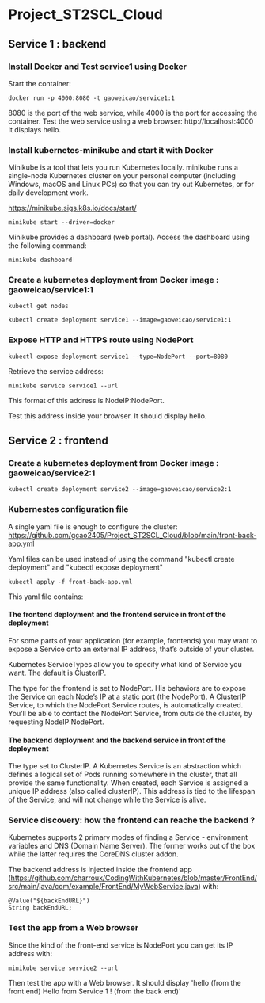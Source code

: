 # Project_ST2SCL_Cloud

## Service 1 : backend

### Install Docker and Test service1 using Docker

Start the container: 

```
docker run -p 4000:8080 -t gaoweicao/service1:1
```

8080 is the port of the web service, while 4000 is the port for accessing the container. Test the web service using a web browser: http://localhost:4000 It displays hello.

### Install kubernetes-minikube and start it with Docker

Minikube is a tool that lets you run Kubernetes locally. 
minikube runs a single-node Kubernetes cluster on your personal computer (including Windows, macOS and Linux PCs) so that you can try out Kubernetes, or for daily development work.

https://minikube.sigs.k8s.io/docs/start/

```
minikube start --driver=docker
```

Minikube provides a dashboard (web portal). Access the dashboard using the following command:

```
minikube dashboard
```

### Create a kubernetes deployment from Docker image : gaoweicao/service1:1

```
kubectl get nodes

kubectl create deployment service1 --image=gaoweicao/service1:1

```

### Expose HTTP and HTTPS route using NodePort

```
kubectl expose deployment service1 --type=NodePort --port=8080
```

Retrieve the service address: 

```
minikube service service1 --url
```

This format of this address is NodeIP:NodePort.

Test this address inside your browser. It should display hello.

## Service 2 : frontend

### Create a kubernetes deployment from Docker image : gaoweicao/service2:1

```
kubectl create deployment service2 --image=gaoweicao/service2:1
```

### Kubernestes configuration file

A single yaml file is enough to configure the cluster: https://github.com/gcao2405/Project_ST2SCL_Cloud/blob/main/front-back-app.yml

Yaml files can be used instead of using the command "kubectl create deployment" and "kubectl expose deployment"

```
kubectl apply -f front-back-app.yml
```

This yaml file contains:

#### The frontend deployment and the frontend service in front of the deployment

For some parts of your application (for example, frontends) you may want to expose a Service onto an external IP address, that’s outside of your cluster.

Kubernetes ServiceTypes allow you to specify what kind of Service you want. The default is ClusterIP.

The type for the frontend is set to NodePort. His behaviors are to expose the Service on each Node’s IP at a static port (the NodePort). A ClusterIP Service, to which the NodePort Service routes, is automatically created. You’ll be able to contact the NodePort Service, from outside the cluster, by requesting NodeIP:NodePort.

#### The backend deployment and the backend service in front of the deployment

The type set to ClusterIP. A Kubernetes Service is an abstraction which defines a logical set of Pods running somewhere in the cluster, that all provide the same functionality. When created, each Service is assigned a unique IP address (also called clusterIP). This address is tied to the lifespan of the Service, and will not change while the Service is alive.

### Service discovery: how the frontend can reache the backend ?

Kubernetes supports 2 primary modes of finding a Service - environment variables and DNS (Domain Name Server). The former works out of the box while the latter requires the CoreDNS cluster addon.

The backend address is injected inside the frontend app (https://github.com/charroux/CodingWithKubernetes/blob/master/FrontEnd/src/main/java/com/example/FrontEnd/MyWebService.java) with:
```
@Value("${backEndURL}")
String backEndURL;
```

### Test the app from a Web browser

Since the kind of the front-end service is NodePort you can get its IP address with:

```
minikube service service2 --url
```

Then test the app with a Web browser.
It should display 'hello (from the front end) Hello from Service 1 ! (from the back end)'

## 
